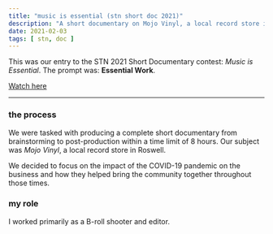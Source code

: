 ```yaml
---
title: "music is essential (stn short doc 2021)"
description: "A short documentary on Mojo Vinyl, a local record store in Roswell."
date: 2021-02-03
tags: [ stn, doc ]
---
```

This was our entry to the STN 2021 Short Documentary contest: *Music is Essential*. The prompt was: **Essential Work**.

[Watch here](https://youtu.be/2RrM6PfDyrw)

<hr>

### the process

We were tasked with producing a complete short documentary from brainstorming to post-production within a time limit of 8 hours. Our subject was *Mojo Vinyl*, a local record store in Roswell.

We decided to focus on the impact of the COVID-19 pandemic on the business and how they helped bring the community together throughout those times.

### my role

I worked primarily as a B-roll shooter and editor.
